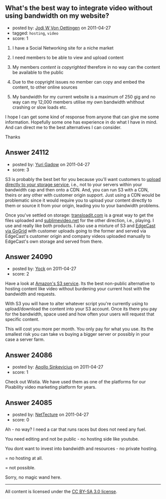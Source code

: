 ## What's the best way to integrate video without using bandwidth on my website?

- posted by: [Jodi W Von Oettingen](https://stackexchange.com/users/-1/10032-jodi-w-von-oettingen) on 2011-04-27
- tagged: `hosting`, `video`
- score: 1

 1. I have a Social Networking site for a niche market

 2. I need members to be able to view and upload content

 3. My members *content is copyrighted* therefore in no way can the content be available to the public

 4. Due to the copyright issues no member can copy and embed the content, to other online sources

 5. My bandwidth for my current website is a maximum of 250 gig and no way can my 12,000 members utilise my own bandwidth whithout crashing or slow loads etc.

I hope I can get some kind of response from anyone that can give me some information.
Hopefully some one has experience in do what I have in mind. And can direct me to the best alternatives I can consider.

Thanks


## Answer 24112

- posted by: [Yuri Gadow](https://stackexchange.com/users/-1/5083-yuri-gadow) on 2011-04-27
- score: 3

<p>S3 is probably the best bet for you because you'll want customers to <a href="http://doc.s3.amazonaws.com/proposals/post.html" rel="nofollow">upload directly to your storage service</a>, i.e., not to your servers within your bandwidth cap and then onto a CDN. And, you can run S3 with a CDN, theirs or any other with customer origin support. Just using a CDN would be problematic since it would require you to upload your content directly to them or source it from your origin, leading you to your bandwidth problems.</p>

<p>Once you've settled on storage: <a href="http://transloadit.com" rel="nofollow">transloadit.com</a> is a great way to get the files uploaded and <a href="http://sublimevideo.net" rel="nofollow">sublimevideo.net</a> for the other direction, i.e., playing. I use and really like both products. I also use a mixture of S3 and <a href="http://www.gogrid.com/cloud-hosting/content-delivery-network.php" rel="nofollow">EdgeCast via GoGrid</a> with customer uploads going to the former and served via EdgeCast's customer origin and company videos uploaded manually to EdgeCast's own storage and served from there.</p>



## Answer 24090

- posted by: [Yock](https://stackexchange.com/users/-1/9993-yock) on 2011-04-27
- score: 2

Have a look at [Amazon's S3 service](http://aws.amazon.com/s3/). Its the best non-public alternative to hosting content like video without burdening your current host with the bandwidth and requests.

With S3 you will have to alter whatever script you're currently using to upload/download the content into your S3 account. Once its there you pay for the bandwidth, space used and how often your users will request that specific content.

This will cost you more per month. You only pay for what you use. Its the smallest risk you can take vs buying a bigger server or possibly in your case a server farm.


## Answer 24086

- posted by: [Apollo Sinkevicius](https://stackexchange.com/users/-1/2119-apollo-sinkevicius) on 2011-04-27
- score: 1

Check out Wistia. We have used them as one of the platforms for our Pixability video marketing platform for years.


## Answer 24085

- posted by: [NetTecture](https://stackexchange.com/users/-1/3350-nettecture) on 2011-04-27
- score: 0

Ah - no way? I need a car that runs races but does not need any fuel.

You need editing and not  be public - no hosting side like youtube.

You dont want to invest into bandwidth and resources - no private hosting.

= no hosting at all.

= not possible.

Sorry, no magic wand here.



---

All content is licensed under the [CC BY-SA 3.0 license](https://creativecommons.org/licenses/by-sa/3.0/).

